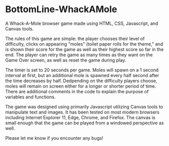 # BottomLine-WhackAMole
A Whack-A-Mole browser game made using HTML, CSS, Javascript, and Canvas tools.

The rules of this game are simple: the player chooses their level of difficulty, clicks on appearing "moles" (toilet paper rolls for the
theme," and is shown their score for the game as well as their highest score so far in the end. The player can retry the game as many
times as they want on the Game Over screen, as well as reset the game during play.

The timer is set to 20 seconds per game. Moles will spawn on a 1 second interval at first, but an additional mole is spawned every half
second after the time decreases by half. Dedpending on the difficulty players choose, moles will remain on screen either for a longer
or shorter period of time. There are additional comments in the code to explain the purpose of variables and functions.

The game was designed using primarily Javascript utilizing Canvas tools to manipulate text and images. It has been tested on most modern
browsers including Internet Explorer 11, Edge, Chrome, and Firefox. The canvas is small enough that the game can be played from a windowed
perspective as well.

Please let me know if you encounter any bugs!
